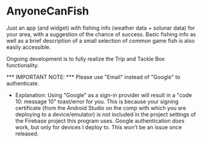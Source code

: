 # AnyoneCanFish
Just an app (and widget) with fishing info (weather data + solunar data) for your area,
with a suggestion of the chance of success.
Basic fishing info as well as a brief description of a small selection of common game fish is also easily accessible.

Ongoing development is to fully realize the Trip and Tackle Box functionality.

*** IMPORTANT NOTE: ***
Please use "Email" instead of "Google" to authenticate.
- Explanation:
Using "Google" as a sign-in provider will result in a "code 10: message 10" toast/error for you. 
This is because your signing certificate (from the Android Studio on the comp with which you are deploying to a device/emulator)
is not included in the project settings of the Firebase project this program uses. Google authentication *does* work,
but only for devices I deploy to. This won't be an issue once released.

